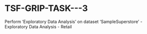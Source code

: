 # TSF-GRIP-TASK---3
Perform ‘Exploratory Data Analysis’ on dataset ‘SampleSuperstore’ - Exploratory Data Analysis - Retail
